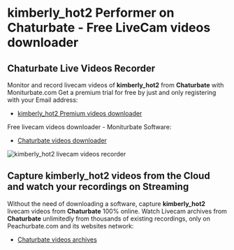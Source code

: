 # kimberly_hot2 Performer on Chaturbate - Free LiveCam videos downloader

## Chaturbate Live Videos Recorder

Monitor and record livecam videos of **kimberly_hot2** from **Chaturbate** with Moniturbate.com
Get a premium trial for free by just and only registering with your Email address:
* [kimberly_hot2 Premium videos downloader](https://moniturbate.com/request-demo-licence-key.html)

Free livecam videos downloader - Moniturbate Software:
* [Chaturbate videos downloader](https://moniturbate.com/moniturbate-download-software.html)

![kimberly_hot2 livecam videos recorder](https://peachurnet.com/templates/moniturbate-software.png)


## Capture kimberly_hot2 videos from the Cloud and watch your recordings on Streaming

Without the need of downloading a software, capture **kimberly_hot2** livecam videos from **Chaturbate** 100% online.
Watch Livecam archives from **Chaturbate** unlimitedly from thousands of existing recordings, only on Peachurbate.com and its websites network:
* [Chaturbate videos archives](https://peachurnet.com/)